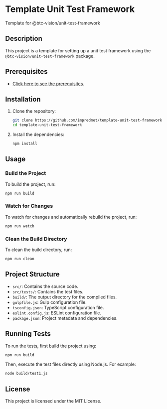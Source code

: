 # Template Unit Test Framework

Template for @btc-vision/unit-test-framework

## Description

This project is a template for setting up a unit test framework using the `@btc-vision/unit-test-framework` package.

## Prerequisites

- [Click here to see the prerequisites](https://docs.opnet.org/developers/getting-started/prerequisites).

## Installation

1. Clone the repository:

   ```sh
   git clone https://github.com/impredmet/template-unit-test-framework
   cd template-unit-test-framework
   ```

2. Install the dependencies:

   ```sh
   npm install
   ```

## Usage

### Build the Project

To build the project, run:

```sh
npm run build
```

### Watch for Changes

To watch for changes and automatically rebuild the project, run:

```sh
npm run watch
```

### Clean the Build Directory

To clean the build directory, run:

```sh
npm run clean
```

## Project Structure

- `src/`: Contains the source code.
- `src/tests/`: Contains the test files.
- `build/`: The output directory for the compiled files.
- `gulpfile.js`: Gulp configuration file.
- `tsconfig.json`: TypeScript configuration file.
- `eslint.config.js`: ESLint configuration file.
- `package.json`: Project metadata and dependencies.

## Running Tests

To run the tests, first build the project using:

```sh
npm run build
```

Then, execute the test files directly using Node.js. For example:

```sh
node build/test1.js
```

## License

This project is licensed under the MIT License.
